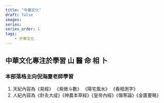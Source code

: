 ```yaml
---
title: "中華文化"
draft: false
images:
series: 
series_order: 1
tags:
    - 中華文化
---
```

## 中華文化專注於學習 山 醫 命 相 卜

### 本部落格主向倪海廈老師學習

1. 天紀內容為《易經》 《紫微斗數》 《陽宅風水》 《看相測字》
2. 人紀內容為《針灸大成》《神農本草經》《皇帝內經》《傷寒論》《金匱要略》
